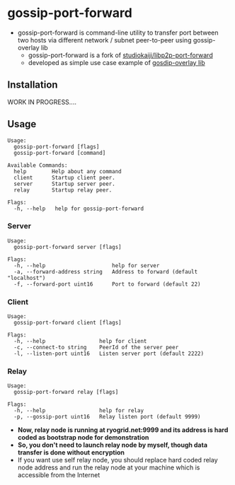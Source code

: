# gossip-port-forward

- gossip-port-forward is command-line utility to transfer port between two hosts via different network / subnet peer-to-peer using gossip-overlay lib
  - gossip-port-forward is a fork of [studiokaiji/libp2p-port-forward](https://github.com/studiokaiji/libp2p-port-forward)
  - developed as simple use case example of [gosdip-overlay lib](https://github.com/ryogrid/gossip-overlay)
## Installation

WORK IN PROGRESS....

## Usage

```
Usage:
  gossip-port-forward [flags]
  gossip-port-forward [command]

Available Commands:
  help        Help about any command
  client      Startup client peer.  
  server      Startup server peer.
  relay       Startup relay peer.

Flags:
  -h, --help   help for gossip-port-forward
```

### Server

```
Usage:
  gossip-port-forward server [flags]

Flags:
  -h, --help                     help for server
  -a, --forward-address string   Address to forward (default "localhost")
  -f, --forward-port uint16      Port to forward (default 22)
```

### Client

```
Usage:
  gossip-port-forward client [flags]

Flags:
  -h, --help                 help for client
  -c, --connect-to string    PeerId of the server peer
  -l, --listen-port uint16   Listen server port (default 2222)
```

### Relay

```
Usage:
  gossip-port-forward relay [flags]

Flags:
  -h, --help                 help for relay
  -p, --gossip-port uint16   Relay listen port (default 9999)
```
- **Now, relay node is running at ryogrid.net:9999 and its address is hard coded as bootstrap node for demonstration**
- **So, you don't need to launch relay node by myself, though data transfer is done without encryption**
- If you want use self relay node, you should replace hard coded relay node address and run the relay node at your machine which is accessible from the Internet

